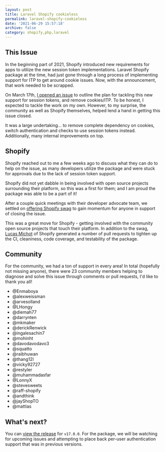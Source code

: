 ```yaml
---
layout: post
title: Laravel Shopify cookieless
permalink: laravel-shopify-cookieless
date: '2021-06-29 15:57:18'
archive: false
category: shopify,php,laravel
---
```


## This Issue

In the beginning part of 2021, Shopify introduced new requirements for apps to utilize the new session token implementations. Laravel Shopify package at the time, had just gone through a long process of implementing support for ITP to get around cookie issues. Now, with the announcement, that work needed to be scrapped.

On March 17th, [I opened an issue](https://github.com/gnikyt/laravel-shopify/issues/744) to outline the plan for tackling this new support for session tokens, and remove cookies/ITP. To be honest, I expected to tackle the work on my own. However, to my surprise, the community as well as Shopify themselves, helped lend a hand in getting this issue closed.

It was a large undertaking... to remove complete dependency on cookies, switch authentication and checks to use session tokens instead. Additionally, many internal improvements on top.

## Shopify

Shopify reached out to me a few weeks ago to discuss what they can do to help on the issue, as many developers utilize the package and were stuck for approvals due to the lack of session token support.

Shopify did not yet dabble in being involved with open source projects surrounding their platform, so this was a first for them; and I am proud the package was able to be a part of it!

After a couple quick meetings with their developer advocate team, we settled on [offering Shopify swag](https://github.com/gnikyt/laravel-shopify/issues/744#issuecomment-863326966) to gain momentum for anyone in support of closing the issue.

This was a great move for Shopify - getting involved with the community open source projects that touch their platform. In addition to the swag, [Lucas Michot](https://github.com/lucasmichot) of Shopify generated a number of pull requests to tighten up the CI, cleaniness, code coverage, and testability of the package.

## Community

For the community, we had a ton of support in every area! In total (hopefully not missing anyone), there were 23 community members helping to diagnose and solve this issue through comments or pull requests, I'd like to thank you all!

* @Enmaboya
* @alexweissman
* @arvesolland
* @LHongy
* @diemah77
* @darrynten
* @mkmaker
* @derickRenwick
* @ingalesachin7
* @mohinht
* @davodavodavo3
* @squatto
* @raibhuwan
* @thang12l
* @vicky92727
* @restyler
* @muhammadasfar
* @LonnyX
* @stevesweets
* @raff-shopify
* @andthink
* @jayShopTO
* @mattias

## What's next?

You can [view the release](https://github.com/gnikyt/laravel-shopify/releases/tag/v17.0.0) for `v17.0.0`. For the package, we will be watching for upcoming issues and attempting to place back per-user authentication support that was in previous versions.

